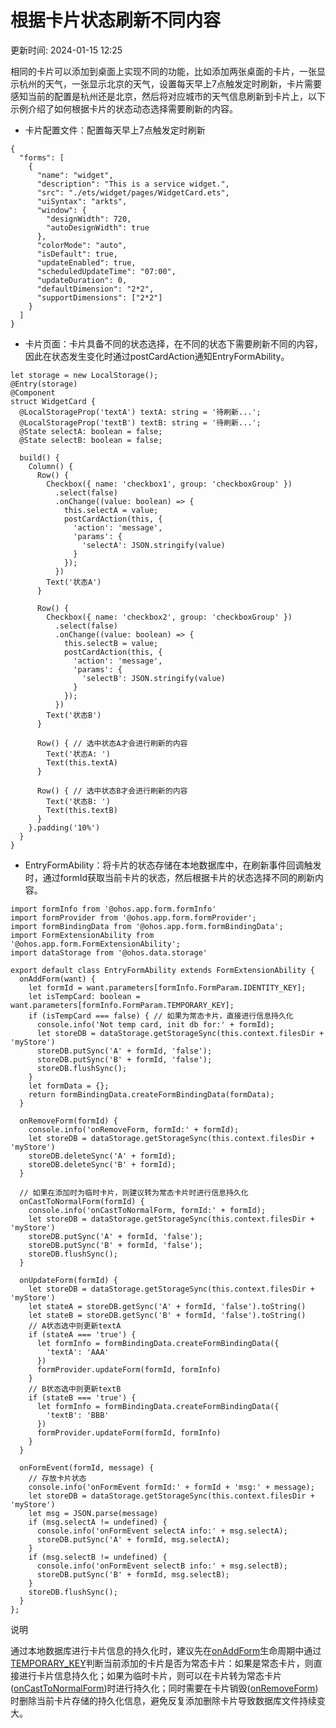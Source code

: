 # 根据卡片状态刷新不同内容

更新时间: 2024-01-15 12:25

相同的卡片可以添加到桌面上实现不同的功能，比如添加两张桌面的卡片，一张显示杭州的天气，一张显示北京的天气，设置每天早上7点触发定时刷新，卡片需要感知当前的配置是杭州还是北京，然后将对应城市的天气信息刷新到卡片上，以下示例介绍了如何根据卡片的状态动态选择需要刷新的内容。

* 卡片配置文件：配置每天早上7点触发定时刷新
```
{
  "forms": [
    {
      "name": "widget",
      "description": "This is a service widget.",
      "src": "./ets/widget/pages/WidgetCard.ets",
      "uiSyntax": "arkts",
      "window": {
        "designWidth": 720,
        "autoDesignWidth": true
      },
      "colorMode": "auto",
      "isDefault": true,
      "updateEnabled": true,
      "scheduledUpdateTime": "07:00",
      "updateDuration": 0,
      "defaultDimension": "2*2",
      "supportDimensions": ["2*2"]
    }
  ]
}
```
* 卡片页面：卡片具备不同的状态选择，在不同的状态下需要刷新不同的内容，因此在状态发生变化时通过postCardAction通知EntryFormAbility。
```
let storage = new LocalStorage();
@Entry(storage)
@Component
struct WidgetCard {
  @LocalStorageProp('textA') textA: string = '待刷新...';
  @LocalStorageProp('textB') textB: string = '待刷新...';
  @State selectA: boolean = false;
  @State selectB: boolean = false;

  build() {
    Column() {
      Row() {
        Checkbox({ name: 'checkbox1', group: 'checkboxGroup' })
          .select(false)
          .onChange((value: boolean) => {
            this.selectA = value;
            postCardAction(this, {
              'action': 'message',
              'params': {
                'selectA': JSON.stringify(value)
              }
            });
          })
        Text('状态A')
      }

      Row() {
        Checkbox({ name: 'checkbox2', group: 'checkboxGroup' })
          .select(false)
          .onChange((value: boolean) => {
            this.selectB = value;
            postCardAction(this, {
              'action': 'message',
              'params': {
                'selectB': JSON.stringify(value)
              }
            });
          })
        Text('状态B')
      }

      Row() { // 选中状态A才会进行刷新的内容
        Text('状态A: ')
        Text(this.textA)
      }

      Row() { // 选中状态B才会进行刷新的内容
        Text('状态B: ')
        Text(this.textB)
      }
    }.padding('10%')
  }
}
```
* EntryFormAbility：将卡片的状态存储在本地数据库中，在刷新事件回调触发时，通过formId获取当前卡片的状态，然后根据卡片的状态选择不同的刷新内容。
```
import formInfo from '@ohos.app.form.formInfo'
import formProvider from '@ohos.app.form.formProvider';
import formBindingData from '@ohos.app.form.formBindingData';
import FormExtensionAbility from '@ohos.app.form.FormExtensionAbility';
import dataStorage from '@ohos.data.storage'

export default class EntryFormAbility extends FormExtensionAbility {
  onAddForm(want) {
    let formId = want.parameters[formInfo.FormParam.IDENTITY_KEY];
    let isTempCard: boolean = want.parameters[formInfo.FormParam.TEMPORARY_KEY];
    if (isTempCard === false) { // 如果为常态卡片，直接进行信息持久化
      console.info('Not temp card, init db for:' + formId);
      let storeDB = dataStorage.getStorageSync(this.context.filesDir + 'myStore')
      storeDB.putSync('A' + formId, 'false');
      storeDB.putSync('B' + formId, 'false');
      storeDB.flushSync();
    }
    let formData = {};
    return formBindingData.createFormBindingData(formData);
  }

  onRemoveForm(formId) {
    console.info('onRemoveForm, formId:' + formId);
    let storeDB = dataStorage.getStorageSync(this.context.filesDir + 'myStore')
    storeDB.deleteSync('A' + formId);
    storeDB.deleteSync('B' + formId);
  }

  // 如果在添加时为临时卡片，则建议转为常态卡片时进行信息持久化
  onCastToNormalForm(formId) {
    console.info('onCastToNormalForm, formId:' + formId);
    let storeDB = dataStorage.getStorageSync(this.context.filesDir + 'myStore')
    storeDB.putSync('A' + formId, 'false');
    storeDB.putSync('B' + formId, 'false');
    storeDB.flushSync();
  }

  onUpdateForm(formId) {
    let storeDB = dataStorage.getStorageSync(this.context.filesDir + 'myStore')
    let stateA = storeDB.getSync('A' + formId, 'false').toString()
    let stateB = storeDB.getSync('B' + formId, 'false').toString()
    // A状态选中则更新textA
    if (stateA === 'true') {
      let formInfo = formBindingData.createFormBindingData({
        'textA': 'AAA'
      })
      formProvider.updateForm(formId, formInfo)
    }
    // B状态选中则更新textB
    if (stateB === 'true') {
      let formInfo = formBindingData.createFormBindingData({
        'textB': 'BBB'
      })
      formProvider.updateForm(formId, formInfo)
    }
  }

  onFormEvent(formId, message) {
    // 存放卡片状态
    console.info('onFormEvent formId:' + formId + 'msg:' + message);
    let storeDB = dataStorage.getStorageSync(this.context.filesDir + 'myStore')
    let msg = JSON.parse(message)
    if (msg.selectA != undefined) {
      console.info('onFormEvent selectA info:' + msg.selectA);
      storeDB.putSync('A' + formId, msg.selectA);
    }
    if (msg.selectB != undefined) {
      console.info('onFormEvent selectB info:' + msg.selectB);
      storeDB.putSync('B' + formId, msg.selectB);
    }
    storeDB.flushSync();
  }
};
```

说明

通过本地数据库进行卡片信息的持久化时，建议先在[onAddForm](https://gitee.com/openharmony/docs/blob/078894ac6252e195d0f2fabf98c33a0863497c92/zh-cn/application-dev/reference/apis/js-apis-app-form-formExtensionAbility.md#onaddform)生命周期中通过[TEMPORARY_KEY](https://gitee.com/openharmony/docs/blob/078894ac6252e195d0f2fabf98c33a0863497c92/zh-cn/application-dev/reference/apis/js-apis-app-form-formInfo.md#formparam)判断当前添加的卡片是否为常态卡片：如果是常态卡片，则直接进行卡片信息持久化；如果为临时卡片，则可以在卡片转为常态卡片([onCastToNormalForm](https://gitee.com/openharmony/docs/blob/078894ac6252e195d0f2fabf98c33a0863497c92/zh-cn/application-dev/reference/apis/js-apis-app-form-formExtensionAbility.md#oncasttonormalform))时进行持久化；同时需要在卡片销毁([onRemoveForm](https://gitee.com/openharmony/docs/blob/078894ac6252e195d0f2fabf98c33a0863497c92/zh-cn/application-dev/reference/apis/js-apis-app-form-formExtensionAbility.md#onremoveform))时删除当前卡片存储的持久化信息，避免反复添加删除卡片导致数据库文件持续变大。

